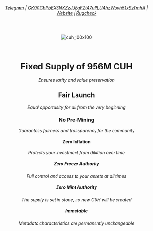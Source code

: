 
<div align="center">

<br>

*[Telegram](https://t.me/CuhMeme/1) | [GK9GGbPbEX8NXZzJJEgFZt47uPLU4hzWbvh51xSzTmhA](https://solscan.io/token/GK9GGbPbEX8NXZzJJEgFZt47uPLU4hzWbvh51xSzTmhA#holders) | [Website](https://cuhmeme.github.io/) | [Rugcheck](https://rugcheck.xyz/tokens/GK9GGbPbEX8NXZzJJEgFZt47uPLU4hzWbvh51xSzTmhA)*

<br>
<br>

![cuh_100x100](https://github.com/cuhmeme/cuhmeme.github.io/assets/163156080/492c9bd3-84f4-4ca7-a9fa-568c84f156e0)



<br>

# **Fixed Supply** of **956M CUH**<br> 
*Ensures rarity and value preservation*

## **Fair Launch**<br> 
*Equal opportunity for all from the very beginning*

### **No Pre-Mining**<br> 
*Guarantees fairness and transparency for the community*

#### **Zero Inflation**<br> 
*Protects your investment from dilution over time*

##### **Zero Freeze Authority**<br> 
*Full control and access to your assets at all times*

##### **Zero Mint Authority**<br> 
*The supply is set in stone, no new CUH will be created*

##### **Immutable**<br> 
*Metadata characteristics are permanently unchangeable*

</div>
